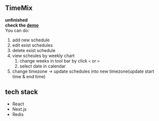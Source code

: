 ## TimeMix
**unfinished** <br/>
**check the [demo](https://timemix.vercel.app/)** <br />
You can do:
1. add new schedule
2. edit exist schedules
3. delete exist schedule
4. view scheules by weekly chart
    1. change weeks in tool bar by click `<` or `>`
    2. select date in calendar
5. change timezone -> update schedules into new timezone(update start time & end time)

## tech stack
- React
- Next.js
- Redis
